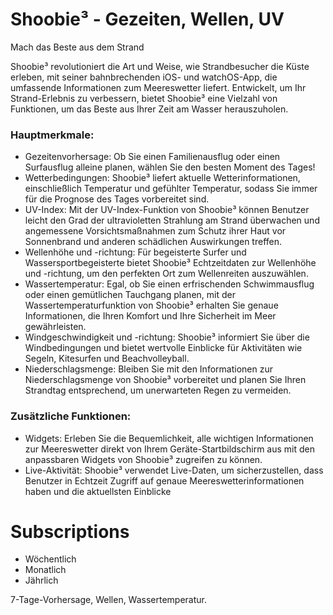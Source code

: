 
# Shoobie³ - Gezeiten, Wellen, UV

Mach das Beste aus dem Strand

Shoobie³ revolutioniert die Art und Weise, wie Strandbesucher die Küste erleben, mit seiner bahnbrechenden iOS- und watchOS-App, die umfassende Informationen zum Meereswetter liefert. Entwickelt, um Ihr Strand-Erlebnis zu verbessern, bietet Shoobie³ eine Vielzahl von Funktionen, um das Beste aus Ihrer Zeit am Wasser herauszuholen.

### Hauptmerkmale:
- Gezeitenvorhersage: Ob Sie einen Familienausflug oder einen Surfausflug alleine planen, wählen Sie den besten Moment des Tages!
- Wetterbedingungen: Shoobie³ liefert aktuelle Wetterinformationen, einschließlich Temperatur und gefühlter Temperatur, sodass Sie immer für die Prognose des Tages vorbereitet sind.
- UV-Index: Mit der UV-Index-Funktion von Shoobie³ können Benutzer leicht den Grad der ultravioletten Strahlung am Strand überwachen und angemessene Vorsichtsmaßnahmen zum Schutz ihrer Haut vor Sonnenbrand und anderen schädlichen Auswirkungen treffen.
- Wellenhöhe und -richtung: Für begeisterte Surfer und Wassersportbegeisterte bietet Shoobie³ Echtzeitdaten zur Wellenhöhe und -richtung, um den perfekten Ort zum Wellenreiten auszuwählen.
- Wassertemperatur: Egal, ob Sie einen erfrischenden Schwimmausflug oder einen gemütlichen Tauchgang planen, mit der Wassertemperaturfunktion von Shoobie³ erhalten Sie genaue Informationen, die Ihren Komfort und Ihre Sicherheit im Meer gewährleisten.
- Windgeschwindigkeit und -richtung: Shoobie³ informiert Sie über die Windbedingungen und bietet wertvolle Einblicke für Aktivitäten wie Segeln, Kitesurfen und Beachvolleyball.
- Niederschlagsmenge: Bleiben Sie mit den Informationen zur Niederschlagsmenge von Shoobie³ vorbereitet und planen Sie Ihren Strandtag entsprechend, um unerwarteten Regen zu vermeiden.

### Zusätzliche Funktionen:
- Widgets: Erleben Sie die Bequemlichkeit, alle wichtigen Informationen zur Meereswetter direkt von Ihrem Geräte-Startbildschirm aus mit den anpassbaren Widgets von Shoobie³ zugreifen zu können.
- Live-Aktivität: Shoobie³ verwendet Live-Daten, um sicherzustellen, dass Benutzer in Echtzeit Zugriff auf genaue Meereswetterinformationen haben und die aktuellsten Einblicke

# Subscriptions

- Wöchentlich
- Monatlich
- Jährlich

7-Tage-Vorhersage, Wellen, Wassertemperatur.


